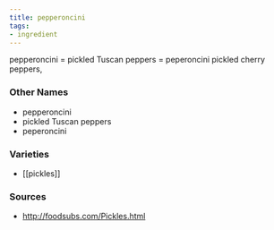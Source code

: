 ```yaml
---
title: pepperoncini
tags:
- ingredient
---
```

pepperoncini = pickled Tuscan peppers = peperoncini pickled cherry peppers,

### Other Names

* pepperoncini
* pickled Tuscan peppers
* peperoncini

### Varieties

* [[pickles]]

### Sources
* http://foodsubs.com/Pickles.html
